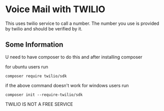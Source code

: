 # Voice Mail with  TWILIO

This uses twilio service to call a number. The number you use is provided by twilio and should be verified by it.

## Some Information

U need to have composer to do this and after installing composer

for ubuntu users run

`````````
composer require twilio/sdk
``````````
if the above command doesn't work for windows users run

````````
composer init --require-twilio/sdk
`````````

TWILIO IS NOT A FREE SERVICE



